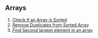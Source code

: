 ## Arrays

1. [Check if an Array is Sorted](CheckIsArraySorted.java)
2. [Remove Duplicates from Sorted Array](RemoveDuplicates.java)
3. [Find Second largest element in an array](SecondLargestInArray.java)